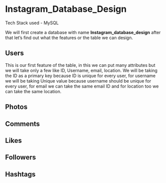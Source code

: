 # Instagram_Database_Design

Tech Stack used - MySQL

We will first create a database with name **Instagram_database_design**
after that let’s find out what the features or the table we can design.

## **Users**

This is our first feature of the table, in this we can put many attributes but we will take only a few like ID, Username, email, location. 
We will be taking the ID as a primary key because ID is unique for every user, for username we will be taking Unique value because username should be unique for every user, for email we can take the same email ID and for location too we can take the same location.


## **Photos**


## **Comments**


## **Likes**


## **Followers**


## **Hashtags**









